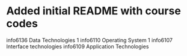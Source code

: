 # Added initial README with course codes
info6136 Data Technologies 1
info6110 Operating System 1
info6107 Interface technologies
info6109 Application Technologies
